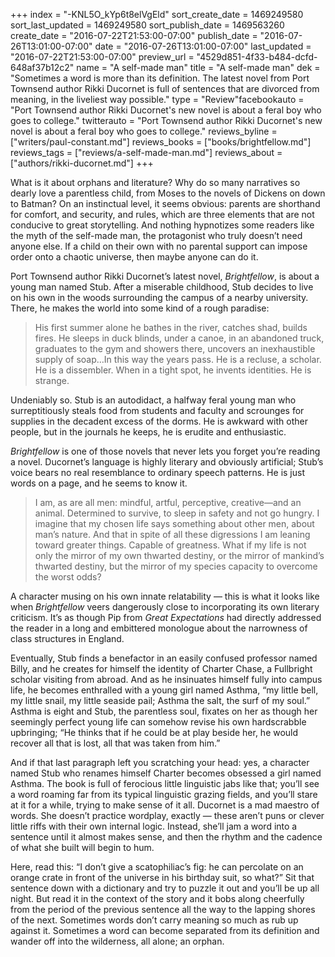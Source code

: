 +++
index = "-KNL5O_kYp6t8elVgEld"
sort_create_date = 1469249580
sort_last_updated = 1469249580
sort_publish_date = 1469563260
create_date = "2016-07-22T21:53:00-07:00"
publish_date = "2016-07-26T13:01:00-07:00"
date = "2016-07-26T13:01:00-07:00"
last_updated = "2016-07-22T21:53:00-07:00"
preview_url = "4529d851-4f33-b484-dcfd-648af37b12c2"
name = "A self-made man"
title = "A self-made man"
dek = "Sometimes a word is more than its definition. The latest novel from Port Townsend author Rikki Ducornet is full of sentences that are divorced from meaning, in the liveliest way possible."
type = "Review"facebookauto = "Port Townsend author Rikki Ducornet's new novel is about a feral boy who goes to college."
twitterauto = "Port Townsend author Rikki Ducornet's new novel is about a feral boy who goes to college."
reviews_byline = ["writers/paul-constant.md"]
reviews_books = ["books/brightfellow.md"]
reviews_tags = ["reviews/a-self-made-man.md"]
reviews_about = ["authors/rikki-ducornet.md"]
+++

What is it about orphans and literature? Why do so many narratives so dearly love a parentless child, from Moses to the novels of Dickens on down to Batman? On an instinctual level, it seems obvious: parents are shorthand for comfort, and security, and rules, which are three elements that are not conducive to great storytelling. And nothing hypnotizes some readers like the myth of the self-made man, the protagonist who truly doesn’t need anyone else. If a child on their own with no parental support can impose order onto a chaotic universe, then maybe anyone can do it. 

Port Townsend author Rikki Ducornet’s latest novel, *Brightfellow*, is about a young man named Stub. After a miserable childhood, Stub decides to live on his own in the woods surrounding the campus of a nearby university. There, he makes the world into some kind of a rough paradise:

<blockquote>His first summer alone he bathes in the river, catches shad, builds fires. He sleeps in duck blinds, under a canoe, in an abandoned truck, graduates to the gym and showers there, uncovers an inexhaustible supply of soap…In this way the years pass. He is a recluse, a scholar. He is a dissembler. When in a tight spot, he invents identities. He is strange.</blockquote>

Undeniably so. Stub is an autodidact, a halfway feral young man who surreptitiously steals food from students and faculty and scrounges for supplies in the decadent excess of the dorms. He is awkward with other people, but in the journals he keeps, he is erudite and enthusiastic. 

*Brightfellow* is one of those novels that never lets you forget you’re reading a novel. Ducornet’s language is highly literary and obviously artificial; Stub’s voice bears no real resemblance to ordinary speech patterns. He is just words on a page, and he seems to know it. 

<blockquote>I am, as are all men: mindful, artful, perceptive, creative—and an animal. Determined to survive, to sleep in safety and not go hungry. I imagine that my chosen life says something about other men, about man’s nature. And that in spite of all these digressions I am leaning toward greater things. Capable of greatness. What if my life is not only the mirror of my own thwarted destiny, or the mirror of mankind’s thwarted destiny, but the mirror of my species capacity to overcome the worst odds?</blockquote>

A character musing on his own innate relatability — this is what it looks like when *Brightfellow* veers dangerously close to incorporating its own literary criticism. It’s as though Pip from *Great Expectations* had directly addressed the reader in a long and embittered monologue about the narrowness of class structures in England. 

Eventually, Stub finds a benefactor in an easily confused professor named Billy, and he creates for himself the identity of Charter Chase, a Fullbright scholar visiting from abroad. And as he insinuates himself fully into campus life, he becomes enthralled with a young girl named Asthma, “my little bell, my little snail, my little seaside pail; Asthma the salt, the surf of my soul.” Asthma is eight and Stub, the parentless soul, fixates on her as though her seemingly perfect young life can somehow revise his own hardscrabble upbringing; “He thinks that if he could be at play beside her, he would recover all that is lost, all that was taken from him.”

And if that last paragraph left you scratching your head: yes, a character named Stub who renames himself Charter becomes obsessed a girl named Asthma. The book is full of ferocious little linguistic jabs like that; you’ll see a word roaming far from its typical linguistic grazing fields, and you’ll stare at it for a while, trying to make sense of it all. Ducornet is a mad maestro of words. She doesn’t practice wordplay, exactly — these aren’t puns or clever little riffs with their own internal logic. Instead, she’ll jam a word into a sentence until it almost makes sense, and then the rhythm and the cadence of what she built will begin to hum. 

Here, read this: “I don’t give a scatophiliac’s fig: he can percolate on an orange crate in front of the universe in his birthday suit, so what?” Sit that sentence down with a dictionary and try to puzzle it out and you’ll be up all night. But read it in the context of the story and it bobs along cheerfully from the period of the previous sentence all the way to the lapping shores of the next. Sometimes words don’t carry meaning so much as rub up against it. Sometimes a word can become separated from its definition and wander off into the wilderness, all alone; an orphan.

